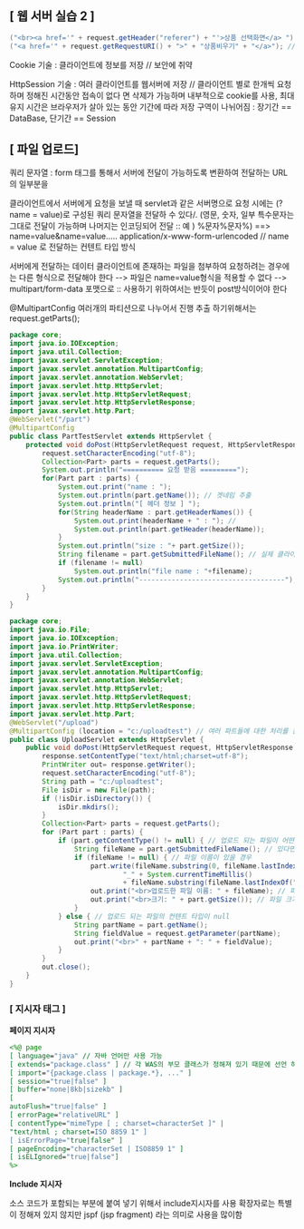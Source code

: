 ## [ 웹 서버 실습 2 ]

```java
("<br><a href='" + request.getHeader("referer") + "'>상품 선택화면</a> "); // request.getHeader는 이 페이지로 넘어온 주소를 가져옴
("<a href='" + request.getRequestURI() + ">" + "상품비우기" + "</a>"); // request.getRequestURI()는 현재 페이지의 URI를 가져옴
```

Cookie 기술 : 클라이언트에 정보를 저장 // 보안에 취약

HttpSession 기술 : 여러 클라이언트를 웹서버에 저장 // 클라이언트 별로 한개씩 요청하며 정해진 시간동안 접속이 없다							   면 삭제가 가능하며 내부적으로 cookie를 사용, 최대 유지 시간은 브라우저가 살아 있는 동안
							    기간에 따라 저장 구역이 나뉘어짐 : 장기간 == DataBase, 단기간 == Session



## [ 파일 업로드]

쿼리 문자열 : form 태그를 통해서 서버에 전달이 가능하도록 변환하여 전달하는 URL의 일부분을

클라이언트에서 서버에게 요청을 보낼 때 servlet과 같은 서버명으로 요청 시에는 (?name = value)로 구성된 쿼리 문자열을 전달하 수 있다/. (영문, 숫자, 일부 특수문자는 그대로 전달이 가능하며 나머지는 인코딩되어 전달 :: 
예 ) %문자%문자%)
==> name=value&name=value.....
	   application/x-www-form-urlencoded
 // name = value 로 전달하는 컨텐트 타입 방식

서버에게 전달하는 데이터 클라이언트에 존재하는 파일을 첨부하여 요청하려는 경우에는 다른 형식으로 전달해야 한다 
--> 파일은 name=value형식을 적용할 수 없다
--> multipart/form-data 포맷으로 :: 사용하기 위하여서는 반듯이 post방식이어야 한다

@MultipartConfig 여러개의 파티션으로 나누어서 진행
추출 하기위해서는 request.getParts();

```java
package core;
import java.io.IOException;
import java.util.Collection;
import javax.servlet.ServletException;
import javax.servlet.annotation.MultipartConfig;
import javax.servlet.annotation.WebServlet;
import javax.servlet.http.HttpServlet;
import javax.servlet.http.HttpServletRequest;
import javax.servlet.http.HttpServletResponse;
import javax.servlet.http.Part;
@WebServlet("/part")
@MultipartConfig  
public class PartTestServlet extends HttpServlet {   
    protected void doPost(HttpServletRequest request, HttpServletResponse response) throws ServletException, IOException {
    	request.setCharacterEncoding("utf-8");
        Collection<Part> parts = request.getParts();
        System.out.println("========== 요청 받음 =========");
        for(Part part : parts) {        	
            System.out.print("name : ");
            System.out.println(part.getName()); // 겟네임 추출
            System.out.println("[ 헤더 정보 ] ");
            for(String headerName : part.getHeaderNames()) {
                System.out.print(headerName + " : "); // 
                System.out.println(part.getHeader(headerName));
            }
            System.out.println("size : "+ part.getSize());
            String filename = part.getSubmittedFileName(); // 실제 클라이언트가 첨부한 파일 이름 추출
            if (filename != null)
            	System.out.println("file name : "+filename);
            System.out.println("------------------------------------");
        }        
    }
}
```

```java
package core;
import java.io.File;
import java.io.IOException;
import java.io.PrintWriter;
import java.util.Collection;
import javax.servlet.ServletException;
import javax.servlet.annotation.MultipartConfig;
import javax.servlet.annotation.WebServlet;
import javax.servlet.http.HttpServlet;
import javax.servlet.http.HttpServletRequest;
import javax.servlet.http.HttpServletResponse;
import javax.servlet.http.Part;
@WebServlet("/upload")
@MultipartConfig (location = "c:/uploadtest") // 여러 파트들에 대한 처리를 용이 하게 해주는 방식
public class UploadServlet extends HttpServlet {
	public void doPost(HttpServletRequest request, HttpServletResponse response) throws ServletException, IOException {
		response.setContentType("text/html;charset=utf-8");
		PrintWriter out= response.getWriter();
		request.setCharacterEncoding("utf-8");
		String path = "c:/uploadtest";
		File isDir = new File(path);
		if (!isDir.isDirectory()) {
			isDir.mkdirs();
		}
		Collection<Part> parts = request.getParts();
		for (Part part : parts) {
			if (part.getContentType() != null) { // 업로드 되는 파일이 어떤 타입인가 & 업로드 되는 파일이 있는지
				String fileName = part.getSubmittedFileName(); // 있다면 파일 이름 추출
				if (fileName != null) { // 파일 이름이 있을 경우
					part.write(fileName.substring(0, fileName.lastIndexOf(".")) + // 파일 이름 첫번째 부터 . 전까지 + _ + 타임스탬프 + . 이후 파일 이름 (확장자명)
							"_"	+ System.currentTimeMillis() 
							+ fileName.substring(fileName.lastIndexOf(".")));
					out.print("<br>업로드한 파일 이름: " + fileName); // 파일 이름 출력
					out.print("<br>크기: " + part.getSize()); // 파일 크기 출력
				}
			} else { // 업로드 되는 파일의 컨텐트 타입이 null
				String partName = part.getName();
				String fieldValue = request.getParameter(partName);
				out.print("<br>" + partName + ": " + fieldValue);			
			}
		}
		out.close();		
	}
}
```

### [ 지시자 태그 ]

**페이지 지시자**

```jsp
<%@ page
[ language="java" // 자바 언어만 사용 가능
[ extends="package.class" ] // 각 WAS의 부모 클래스가 정해져 있기 때문에 선언 하는 무의미
[ import="{package.class | package.*}, ..." ]
[ session="true|false" ]
[ buffer="none|8kb|sizekb" ]
[
autoFlush="true|false" ]
[ errorPage="relativeURL" ]
[ contentType="mimeType [ ; charset=characterSet ]" |
"text/html ; charset=ISO 8859 1" ]
[ isErrorPage="true|false" ]
[ pageEncoding="characterSet | ISO8859 1" ]
[ isELIgnored="true|false"]
%>
```

**Include 지시자**

소스 코드가 포함되는 부분에 붙여 넣기 위해서 include지시자를 사용
확장자로는 특별이 정해져 있지 않지만 jspf (jsp fragment) 라는 의미로 사용을 많이함

```jsp

```

